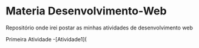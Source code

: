 # Materia Desenvolvimento-Web
Repositório onde irei postar as minhas atividades de desenvolvimento web  

Primeira Atividade
-[Atividade1](
